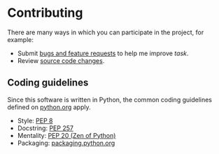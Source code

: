 # Contributing

There are many ways in which you can participate in the project, for example:

- Submit [bugs and feature requests](https://github.com/yannickkirschen/task/issues) to help me improve *task*.
- Review [source code changes](https://github.com/yannickkirschen/task/pulls).

## Coding guidelines

Since this software is written in Python, the common coding guidelines defined on [python.org](https://www.python.org/) apply.

- Style: [PEP 8](https://www.python.org/dev/peps/pep-0008/)
- Docstring: [PEP 257](https://www.python.org/dev/peps/pep-0257/)
- Mentality: [PEP 20 (Zen of Python)](https://www.python.org/dev/peps/pep-0020/)
- Packaging: [packaging.python.org](https://packaging.python.org/tutorials/packaging-projects/)
